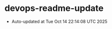 # devops-readme-update
<!--START_SECTION:activity-->
- Auto-updated at Tue Oct 14 22:14:08 UTC 2025
<!--END_SECTION:activity-->
